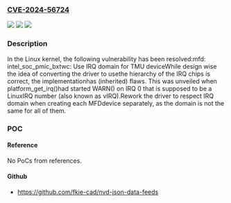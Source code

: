 ### [CVE-2024-56724](https://cve.mitre.org/cgi-bin/cvename.cgi?name=CVE-2024-56724)
![](https://img.shields.io/static/v1?label=Product&message=Linux&color=blue)
![](https://img.shields.io/static/v1?label=Version&message=957ae5098185e763b5c06be6c3b4b6e98c048712%3C%20b7c7c400de85d915e0da7c2c363553a801c47349%20&color=brighgreen)
![](https://img.shields.io/static/v1?label=Vulnerability&message=n%2Fa&color=brighgreen)

### Description

In the Linux kernel, the following vulnerability has been resolved:mfd: intel_soc_pmic_bxtwc: Use IRQ domain for TMU deviceWhile design wise the idea of converting the driver to usethe hierarchy of the IRQ chips is correct, the implementationhas (inherited) flaws. This was unveiled when platform_get_irq()had started WARN() on IRQ 0 that is supposed to be a LinuxIRQ number (also known as vIRQ).Rework the driver to respect IRQ domain when creating each MFDdevice separately, as the domain is not the same for all of them.

### POC

#### Reference
No PoCs from references.

#### Github
- https://github.com/fkie-cad/nvd-json-data-feeds

